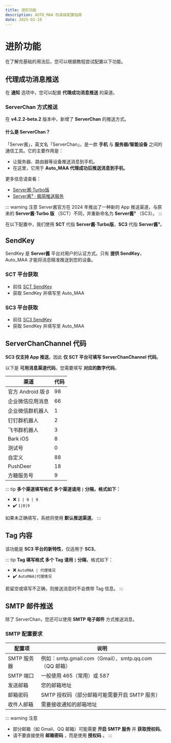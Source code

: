 ```yaml
---
title: 进阶功能
description: AUTO_MAA 的高级配置指南
date: 2025-02-10
---
```


# 进阶功能

在了解完基础的用法后，您可以根据教程尝试配置以下功能。

## 代理成功消息推送

在 **通知** 选项中，您可以配置 **代理成功消息推送** 的渠道。

### ServerChan 方式推送

在 **v4.2.2-beta.2** 版本中，新增了 **ServerChan** 的推送方式。

#### 什么是 ServerChan？

「Server酱」，英文名「ServerChan」，是一款 **手机** 与 **服务器/智能设备** 之间的通信工具。它的主要作用是：

- 让服务器、路由器等设备推送消息到手机。
- 在这里，它用于 **Auto_MAA 代理成功后推送消息到手机**。

更多信息请查看：
- [Server酱·Turbo版](https://sct.ftqq.com/)
- [Server酱³ · 极简推送服务](https://sc3.ft07.com/)

::: warning 注意
Server酱官方在 2024 年推出了一种新的 App 推送渠道，与原来的 **Server酱·Turbo 版** （SCT）不同，并重新命名为 **Server酱³** （SC3）。
:::

在以下配置中，我们使用 **SCT** 代指 **Server酱·Turbo版**，**SC3** 代指 **Server酱³**。

## SendKey

SendKey 是 **Server酱** 平台对用户的认证方式。只有 **提供 SendKey**，Auto_MAA 才能将消息精准推送到您的设备。

### SCT 平台获取

- 前往 [SCT SendKey](https://sct.ftqq.com/sendkey)
- 获取 SendKey 并填写至 Auto_MAA

### SC3 平台获取

- 前往 [SC3 SendKey](https://sc3.ft07.com/sendkey)
- 获取 SendKey 并填写至 Auto_MAA

## ServerChanChannel 代码

**SC3 仅支持 App 推送**，因此 **仅 SCT 平台可填写 ServerChanChannel 代码**。

以下是 **可用消息渠道代码**，您需要填写 **对应的数字代码**。

| 渠道 | 代码 |
|------|------|
| 官方 Android 版·β | 98 |
| 企业微信应用消息 | 66 |
| 企业微信群机器人 | 1 |
| 钉钉群机器人 | 2 |
| 飞书群机器人 | 3 |
| Bark iOS | 8 |
| 测试号 | 0 |
| 自定义 | 88 |
| PushDeer | 18 |
| 方糖服务号 | 9 |

::: tip **多个渠道填写格式**
**多个渠道请用 `|` 分隔，格式如下：**
- ❌ `1 | 0 | 9`
- ✔️ `1|0|9`

如果未正确填写，系统将使用 **默认推送渠道**。
:::

## Tag 内容

该功能是 **SC3 平台的新特性**，仅适用于 **SC3**。

::: tip **Tag 填写格式**
**多个 Tag 请用 `|` 分隔**，格式如下：
- ❌ `AutoMAA | 代理情况`
- ✔️ `AutoMAA|代理情况`

若留空或填写不正确，则推送消息时不会携带 Tag 信息。
:::

## SMTP 邮件推送

除了 ServerChan，您还可以使用 **SMTP 电子邮件** 方式推送消息。

### SMTP 配置要求

| 配置项 | 说明                                    |
|------|---------------------------------------|
| SMTP 服务器 | 例如：smtp.gmail.com（Gmail）、smtp.qq.com（QQ 邮箱） |
| SMTP 端口 | 一般使用 465（常用）或 587                     |
| 发送邮箱 | 您的邮箱地址                                |
| 邮箱密码 | SMTP 授权码（部分邮箱可能需要开启 SMTP 服务）          |
| 收件人邮箱 | 需要接收通知的邮箱地址                           |


::: warning 注意
- 部分邮箱（如 Gmail、QQ 邮箱）可能需要 **开启 SMTP 服务** 并 **获取授权码**。
- 请不要直接使用 **邮箱密码** ，而是使用 **授权码** 。
  :::
